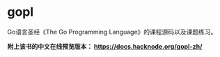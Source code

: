 # gopl

Go语言圣经《The Go Programming Language》的课程源码以及课题练习。

**附上该书的中文在线预览版本： https://docs.hacknode.org/gopl-zh/**
